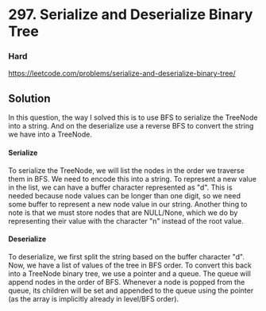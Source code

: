# 297. Serialize and Deserialize Binary Tree

### Hard

https://leetcode.com/problems/serialize-and-deserialize-binary-tree/

## Solution

In this question, the way I solved this is to use BFS to serialize the TreeNode into a string. And on the deserialize use a reverse BFS to convert the string we have into a TreeNode.

#### Serialize

To serialize the TreeNode, we will list the nodes in the order we traverse them in BFS. We need to encode this into a string. To represent a new value in the list, we can have a buffer character represented as "d". This is needed because node values can be longer than one digit, so we need some buffer to represent a new node value in our string. Another thing to note is that we must store nodes that are NULL/None, which we do by representing their value with the character "n" instead of the root value.

#### Deserialize

To deserialize, we first split the string based on the buffer character "d". Now, we have a list of values of the tree in BFS order. To convert this back into a TreeNode binary tree, we use a pointer and a queue. The queue will append nodes in the order of BFS. Whenever a node is popped from the queue, its children will be set and appended to the queue using the pointer (as the array is implicitly already in level/BFS order).

